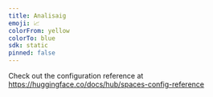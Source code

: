 ```yaml
---
title: Analisaig
emoji: 📈
colorFrom: yellow
colorTo: blue
sdk: static
pinned: false
---
```


Check out the configuration reference at https://huggingface.co/docs/hub/spaces-config-reference
